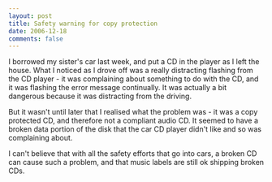 ```yaml
---
layout: post
title: Safety warning for copy protection
date: 2006-12-18
comments: false
---
```


I borrowed my sister's car last week, and put a CD in the player as I left the house. What I noticed as I drove off was a really distracting flashing from the CD player - it was complaining about something to do with the CD, and it was flashing the error message continually. It was actually a bit dangerous because it was distracting from the driving.

But it wasn't until later that I realised what the problem was - it was a copy protected CD, and therefore not a compliant audio CD. It seemed to have a broken data portion of the disk that the car CD player didn't like and so was complaining about.

I can't believe that with all the safety efforts that go into cars, a broken CD can cause such a problem, and that music labels are still ok shipping broken CDs.
